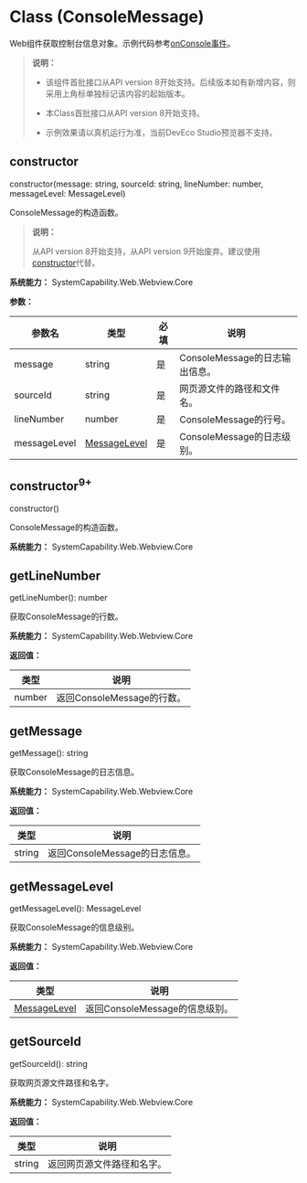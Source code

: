 # Class (ConsoleMessage)
<!--Kit: ArkWeb-->
<!--Subsystem: Web-->
<!--Owner: @aohui-->
<!--SE: @yaomingliu-->
<!--TSE: @ghiker-->

Web组件获取控制台信息对象。示例代码参考[onConsole事件](./arkts-basic-components-web-events.md#onconsole)。

> **说明：**
>
> - 该组件首批接口从API version 8开始支持。后续版本如有新增内容，则采用上角标单独标记该内容的起始版本。
>
> - 本Class首批接口从API version 8开始支持。
>
> - 示例效果请以真机运行为准，当前DevEco Studio预览器不支持。

## constructor

constructor(message: string, sourceId: string, lineNumber: number, messageLevel: MessageLevel)

ConsoleMessage的构造函数。

> **说明：**
>
> 从API version 8开始支持，从API version 9开始废弃。建议使用[constructor](#constructor9)代替。

**系统能力：** SystemCapability.Web.Webview.Core

**参数：**

| 参数名    | 类型                                      | 必填 | 说明                               |
| --------- | ----------------------------------------- | ---- | ---------------------------------- |
| message | string | 是   | ConsoleMessage的日志输出信息。 |
| sourceId | string | 是   | 网页源文件的路径和文件名。 |
| lineNumber | number | 是   | ConsoleMessage的行号。 |
| messageLevel | [MessageLevel](./arkts-basic-components-web-e.md#messagelevel) | 是   | ConsoleMessage的日志级别。 |

## constructor<sup>9+</sup>

constructor()

ConsoleMessage的构造函数。

**系统能力：** SystemCapability.Web.Webview.Core

## getLineNumber

getLineNumber(): number

获取ConsoleMessage的行数。

**系统能力：** SystemCapability.Web.Webview.Core

**返回值：**

| 类型     | 说明                   |
| ------ | -------------------- |
| number | 返回ConsoleMessage的行数。 |

## getMessage

getMessage(): string

获取ConsoleMessage的日志信息。

**系统能力：** SystemCapability.Web.Webview.Core

**返回值：**

| 类型     | 说明                     |
| ------ | ---------------------- |
| string | 返回ConsoleMessage的日志信息。 |

## getMessageLevel

getMessageLevel(): MessageLevel

获取ConsoleMessage的信息级别。

**系统能力：** SystemCapability.Web.Webview.Core

**返回值：**

| 类型                                | 说明                     |
| --------------------------------- | ---------------------- |
| [MessageLevel](./arkts-basic-components-web-e.md#messagelevel) | 返回ConsoleMessage的信息级别。 |

## getSourceId

getSourceId(): string

获取网页源文件路径和名字。

**系统能力：** SystemCapability.Web.Webview.Core

**返回值：**

| 类型     | 说明            |
| ------ | ------------- |
| string | 返回网页源文件路径和名字。 |